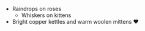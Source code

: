 * Raindrops on roses
  * Whiskers on kittens
* Bright copper kettles and warm woolen mittens
:heart:
